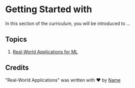 # Getting Started with 

In this section of the curriculum, you will be introduced to ...

## Topics

1. [Real-World Applications for ML](1-Applications/README.md)

## Credits

"Real-World Applications" was written with ♥️ by [Name](Twitter)